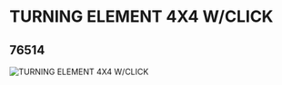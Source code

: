 # TURNING ELEMENT 4X4 W/CLICK
## 76514
![TURNING ELEMENT 4X4 W/CLICK](https://lc-www-live-s.legocdn.com/media/bricks/5/2/4219569.jpg)
